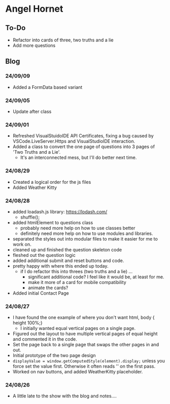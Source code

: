 # Angel Hornet

## To-Do

- Refactor into cards of three, two truths and a lie
- Add more questions

## Blog

### 24/09/09

- Added a FormData based variant

### 24/09/05

- Update after class

### 24/09/01

- Refreshed VisualStuidoIDE API Certificates, fixing a bug caused by VSCode.LiveServer.Https and VisualStudioIDE interaction.
- Added a class to convert the one page of questions into 3 pages of 'Two Truths and a Lie'.
  - It's an interconnected mess, but I'll do better next time.

### 24/08/29

- Created a logical order for the js files
- Added Weather Kitty

### 24/08/28

- added loadash.js library: https://lodash.com/
  - shuffle();
- added htmlElement to questions class
  - probably need more help on how to use classes better
  - definitely need more help on how to use modules and libraries.
- separated the styles out into modular files to make it easier for me to work on.
- cleaned up and finished the question skeleton code
- fleshed out the question logic
- added additional submit and reset buttons and code.
- pretty happy with where this ended up today.
  - if I do refactor this into threes (two truths and a lie) ...
    - significant additional code? I feel like it would be, at least for me.
    - make it more of a card for mobile compatibility
    - animate the cards?
- Added initial Contact Page

### 24/08/27

- I have found the one example of where you don't want html, body { height 100%;}
  - I initially wanted equal vertical pages on a single page.
- Figured out the layout to have multiple vertical pages of equal height and commented it in the code.
- Set the page back to a single page that swaps the other pages in and out.
- Initial prototype of the two page design
- `displayValue = window.getComputedStyle(element).display;` unless you force set the value first. Otherwise it often reads '' on the first pass.
- Worked on nav buttons, and added WeatherKitty placeholder.

### 24/08/26

- A little late to the show with the blog and notes....

